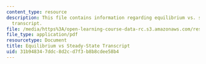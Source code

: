 ```yaml
---
content_type: resource
description: This file contains information regarding equilibrium vs. steady state
  transcript.
file: /media/https%3A/open-learning-course-data-rc.s3.amazonaws.com/res-tll-004-stem-concept-videos-fall-2013/31b948347ddc8d2cd7f3b8b8cdee58b4_MITRES_TLL-004F13_EquSte.pdf
file_type: application/pdf
resourcetype: Document
title: Equilibrium vs Steady-State Transcript
uid: 31b94834-7ddc-8d2c-d7f3-b8b8cdee58b4
---
```

